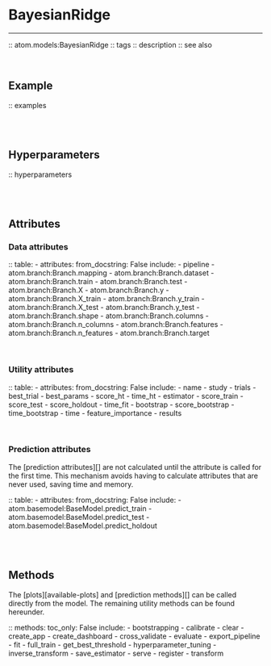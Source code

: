 # BayesianRidge
---------------

:: atom.models:BayesianRidge
    :: tags
    :: description
    :: see also

<br>

## Example

:: examples

<br><br>

## Hyperparameters

:: hyperparameters

<br><br>

## Attributes

### Data attributes

:: table:
    - attributes:
        from_docstring: False
        include:
            - pipeline
            - atom.branch:Branch.mapping
            - atom.branch:Branch.dataset
            - atom.branch:Branch.train
            - atom.branch:Branch.test
            - atom.branch:Branch.X
            - atom.branch:Branch.y
            - atom.branch:Branch.X_train
            - atom.branch:Branch.y_train
            - atom.branch:Branch.X_test
            - atom.branch:Branch.y_test
            - atom.branch:Branch.shape
            - atom.branch:Branch.columns
            - atom.branch:Branch.n_columns
            - atom.branch:Branch.features
            - atom.branch:Branch.n_features
            - atom.branch:Branch.target

<br>

### Utility attributes

:: table:
    - attributes:
        from_docstring: False
        include:
            - name
            - study
            - trials
            - best_trial
            - best_params
            - score_ht
            - time_ht
            - estimator
            - score_train
            - score_test
            - score_holdout
            - time_fit
            - bootstrap
            - score_bootstrap
            - time_bootstrap
            - time
            - feature_importance
            - results

<br>

### Prediction attributes

The [prediction attributes][] are not calculated until the attribute
is called for the first time. This mechanism avoids having to calculate
attributes that are never used, saving time and memory.

:: table:
    - attributes:
        from_docstring: False
        include:
            - atom.basemodel:BaseModel.predict_train
            - atom.basemodel:BaseModel.predict_test
            - atom.basemodel:BaseModel.predict_holdout


<br><br>

## Methods

The [plots][available-plots] and [prediction methods][] can be called directly
from the model. The remaining utility methods can be found hereunder.

:: methods:
    toc_only: False
    include:
        - bootstrapping
        - calibrate
        - clear
        - create_app
        - create_dashboard
        - cross_validate
        - evaluate
        - export_pipeline
        - fit
        - full_train
        - get_best_threshold
        - hyperparameter_tuning
        - inverse_transform
        - save_estimator
        - serve
        - register
        - transform
